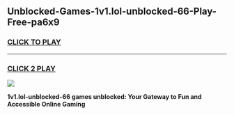 
## Unblocked-Games-1v1.lol-unblocked-66-Play-Free-pa6x9
<h3>
<a href="https://premium76.site?title=1v1.lol-unblocked-66&ref=23A">CLICK TO PLAY</a></h3>
<hr>

<h3>
<a href="https://premium76.site?title=1v1.lol-unblocked-66&ref=23A">CLICK 2 PLAY</a>
  
</h3>

<a href="https://premium76.site?title=1v1.lol-unblocked-66&ref=23A"><img src="https://clearcache.store/games.png"></a>


**1v1.lol-unblocked-66 games unblocked: Your Gateway to Fun and Accessible Online Gaming**

